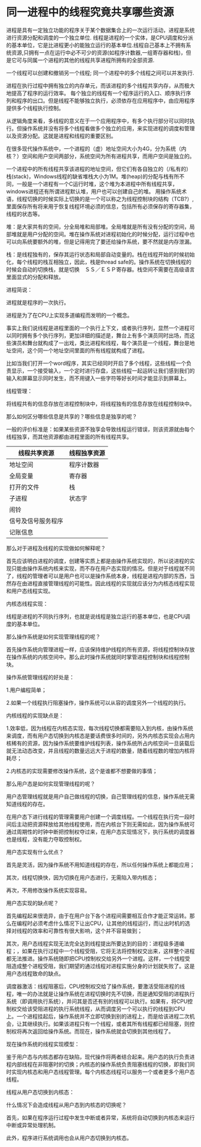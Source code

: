 # 同一进程中的线程究竟共享哪些资源

进程是具有一定独立功能的程序关于某个数据集合上的一次运行活动，进程是系统进行资源分配和调度的一个独立单位.
线程是进程的一个实体，是CPU调度和分派的基本单位，它是比进程更小的能独立运行的基本单位.线程自己基本上不拥有系统资源,只拥有一点在运行中必不可少的资源(如程序计数器,一组寄存器和栈)，但是它可与同属一个进程的其他的线程共享进程所拥有的全部资源.

一个线程可以创建和撤销另一个线程;
同一个进程中的多个线程之间可以并发执行.

进程在执行过程中拥有独立的内存单元，而该进程的多个线程共享内存，从而极大地提高了程序的运行效率。
每个独立的线程有一个程序运行的入口、顺序执行序列和程序的出口。但是线程不能够独立执行，必须依存在应用程序中，由应用程序提供多个线程执行控制。


从逻辑角度来看，多线程的意义在于一个应用程序中，有多个执行部分可以同时执行。但操作系统并没有将多个线程看做多个独立的应用，来实现进程的调度和管理以及资源分配。这就是进程和线程的重要区别。

在很多现代操作系统中，一个进程的（虚）地址空间大小为4G，分为系统（内核？）空间和用户空间两部分，系统空间为所有进程共享，而用户空间是独立的。

一个进程中的所有线程共享该进程的地址空间，但它们有各自独立的（/私有的）栈(stack)，Windows线程的缺省堆栈大小为1M。堆(heap)的分配与栈有所不同，一般是一个进程有一个C运行时堆，这个堆为本进程中所有线程共享，windows进程还有所谓进程默认堆，用户也可以创建自己的堆。
用操作系统术语，线程切换的时候实际上切换的是一个可以称之为线程控制块的结构（TCB?）,里面保存所有将来用于恢复线程环境必须的信息，包括所有必须保存的寄存器集，线程的状态等。

堆：是大家共有的空间，分全局堆和局部堆。全局堆就是所有没有分配的空间，局部堆就是用户分配的空间。堆在操作系统对进程初始化的时候分配，运行过程中也可以向系统要额外的堆，但是记得用完了要还给操作系统，要不然就是内存泄漏。

栈：是线程独有的，保存其运行状态和局部自动变量的。栈在线程开始的时候初始化，每个线程的栈互相独立，因此，栈是thread safe的。操作系统在切换线程的时候会自动的切换栈，就是切换　ＳＳ／ＥＳＰ寄存器。栈空间不需要在高级语言里面显式的分配和释放。


进程简说：

进程就是程序的一次执行。

进程是为了在CPU上实现多道编程而发明的一个概念。

事实上我们说线程是进程里面的一个执行上下文，或者执行序列，显然一个进程可以同时拥有多个执行序列，更加详细的描述是，舞台上有多个演员同时出场，而这些演员和舞台就构成了一出戏，类比进程和线程，每个演员是一个线程，舞台是地址空间，这个同一个地址空间里面的所有线程就构成了进程。

比如当我们打开一个word程序，其实已经同时开启了多个线程，这些线程一个负责显示，一个接受输入，一个定时进行存盘，这些线程一起运转让我们感到我们的输入和屏幕显示同时发生，而不用键入一些字符等好长时间才能显示到屏幕上。

线程管理：

将线程共有的信息存放在进程控制块中，将线程独有的信息存放在线程控制块中。

那么如何区分哪些信息是共享的？哪些信息是独享的呢？

一般的评价标准是：如果某些资源不独享会导致线程运行错误，则该资源就由每个线程独享，而其他资源都由进程里面的所有线程共享。

|线程共享资源|线程独享资源|
|--|--|
|地址空间|程序计数器|
|全局变量|寄存器|
|打开的文件|栈|
|子进程|状态字|
|闹铃||
|信号及信号服务程序||
|记账信息||

那么对于进程及线程的实现做如何解释呢？

首先应该明白进程的调度，创建等实质上都是由操作系统实现的，所以说进程的实现只能由操作系统内核来实现，而不存在用户态实现的情况。但是对于线程就不同了，线程的管理者可以是用户也可以是操作系统本身，线程是进程内部的东西，当然存在由进程直接管理线程的可能性。因此线程的实现就应该分为内核态线程实现和用户态线程实现。



内核态线程实现：

线程是进程的不同执行序列，也就是说线程是独立运行的基本单位，也是CPU调度的基本单位。

那么操作系统是如何实现管理线程的呢？

首先操作系统向管理进程一样，应该保持维护线程的所有资源，将线程控制块存放在操作系统的内核空间中。那么此时操作系统就同时掌管进程控制块和线程控制块。



操作系统管理线程的好处是：

1.用户编程简单；

2.如果一个线程执行阻塞操作，操作系统可以从容的调度另外一个线程的执行。



内核线程的实现缺点是：

1.效率低，因为线程在内核态实现，每次线程切换都需要陷入到内核，由操作系统来调度，而有用户态切换到内核态是要话费很多时间的，另外内核态实现会占用内核稀有的资源，因为操作系统要维护线程列表，操作系统所占内核空间一旦装载后就无法动态改变，并且线程的数量远远大于进程的数量，随着线程数的增加内核将耗尽；

2.内核态的实现需要修改操作系统，这个是谁都不想要做的事情；


那么用户态是如何实现管理线程的呢？

用户态管理线程就是用户自己做线程的切换，自己管理线程的信息，操作系统无需知道线程的存在。

在用户态下进行线程的管理需要用户创建一个调度线程。一个线程在执行完一段时间后主动把资源释放给其他线程使用，而在内核台下则无需如此，因为操作系统可通过周期性的时钟中断把控制权夺过来，在用户态实现情况下，执行系统的调度器也是线程，没有能力夺取控制权。



用户态实现有什么优点？

首先是灵活，因为操作系统不用知道线程的存在，所以任何操作系统上都能应用；

其次，线程切换快，因为切换在用户态进行，无需陷入带内核态；

再次，不用修改操作系统实现容易。



用户态实现的缺点呢？

首先编程起来很诡异，由于在用户台下各个进程间需要相互合作才能正常运转。那么在编程时必须考虑什么情况下让出CPU，让其他的线程运行，而让出时机的选择对线程的效率和可靠性有很大影响，这个并不容易做到；

其次，用户态线程实现无法完全达到线程提出所要达到的目的：进程级多道编程；，如果在执行过程中一个线程受阻，它将无法将控制权交出来，这样整个进程都无法推进。操作系统随即把CPU控制权交给另外一个进程。这样，一个线程受阻造成整个进程受阻，我们期望的通过线程对进程实施分身的计划就失败了。这是用户态线程致命的缺点。

调度器激活：线程阻塞后，CPU控制权交给了操作系统，要激活受阻进程的线程，唯一的办法就是让操作系统在进程切换时先不切换，而是通知受阻的进程执行系统（即调用执行系统），并问其是否还有别的线程可以执行。如果有，将CPU控制权交给该受阻进程的执行系统线程，从而调度另一个可以执行的线程到CPU上。一个进程挂起后，操作系统并不立即切换到别的进程上，而是给该进程二次机会，让其继续执行。如果该进程只有一个线程，或者其所有线程都已经阻塞，则控制权将再次返回给操作系统。而现在，操作系统就会切换到其他线程了。




现在操作系统的线程实现模型：

鉴于用户态与内核态都存在缺陷，现代操作将两者结合起来。用户态的执行负责进程内部线程在非阻塞时的切换；内核态的操作系统负责阻塞线程的切换，即我们同时实现内核态和用户态线程管理。每个内核态线程可以服务一个或者更多个用户态线程。



线程从用户态切换到内核态：

什么情况下会造成线程从用户态到内核态的切换呢？

首先，如果在程序运行过程中发生中断或者异常，系统将自动切换到内核态来运行中断或异常处理机制。

此外，程序进行系统调用也会从用户态切换到内核态。

